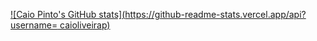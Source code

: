 [![Caio Pinto's GitHub stats](https://github-readme-stats.vercel.app/api?username=
caioliveirap)](https://github.com/anuraghazra/github-readme-stats)

